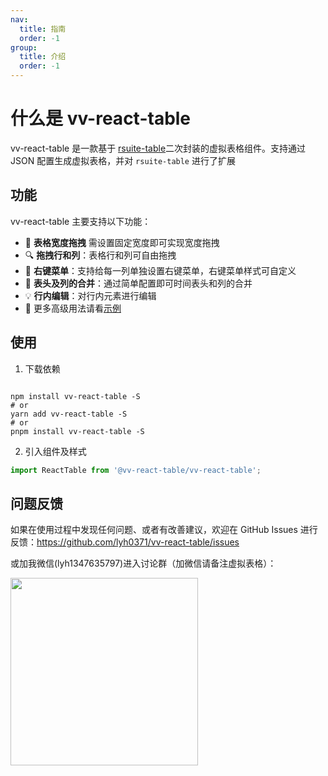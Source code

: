 ```yaml
---
nav:
  title: 指南
  order: -1
group:
  title: 介绍
  order: -1
---
```


# 什么是 vv-react-table

vv-react-table 是一款基于 [rsuite-table](https://github.com/rsuite/rsuite-table)二次封装的虚拟表格组件。支持通过 JSON 配置生成虚拟表格，并对 `rsuite-table` 进行了扩展

## 功能

vv-react-table 主要支持以下功能：

- 🚀 **表格宽度拖拽** 需设置固定宽度即可实现宽度拖拽
- 🔍 **拖拽行和列**：表格行和列可自由拖拽
- 🎨 **右键菜单**：支持给每一列单独设置右键菜单，右键菜单样式可自定义
- 🚥 **表头及列的合并**：通过简单配置即可时间表头和列的合并
- 💡 **行内编辑**：对行内元素进行编辑
- 💎 更多高级用法请看[示例](/components/vv-react-table)

## 使用

1. 下载依赖

```shell

npm install vv-react-table -S
# or
yarn add vv-react-table -S
# or
pnpm install vv-react-table -S

```

2. 引入组件及样式

```js
import ReactTable from '@vv-react-table/vv-react-table';
```

## 问题反馈

如果在使用过程中发现任何问题、或者有改善建议，欢迎在 GitHub Issues 进行反馈：https://github.com/lyh0371/vv-react-table/issues

或加我微信(lyh1347635797)进入讨论群（加微信请备注虚拟表格）：

<div>
  <img  src="/rwm.jpeg" width="300" />
</div>
